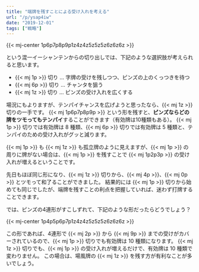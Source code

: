 ```yaml
---
title: "端牌を残すことによる受け入れを考える"
url: "/p/ysap4iw"
date: "2019-12-01"
tags: ["戦略"]
---
```


{{< mj-center 1p6p7p8p9p1z4z4z5z5z5z6z6z6z >}}

という混一イーシャンテンからの切り出しでは、下記のような選択肢が考えられると思います。

- {{< mj 1p >}} 切り ... 字牌の受けを残しつつ、ピンズの上のくっつきを待つ
- {{< mj 6p >}} 切り ... チャンタを狙う
- {{< mj 1z >}} 切り ... ピンズの受け入れを広くする

場況にもよりますが、テンパイチャンスを広げようと思ったなら、{{< mj 1z >}} 切りの一手です。
{{< mj 1p6p7p8p9p >}} という形を残すと、**ピンズならどの牌をツモってもテンパイ**することができます（有効牌は10種類もある）。
{{< mj 1p >}} 切りでは有効牌は 8 種類、{{< mj 6p >}} 切りでは有効牌は 5 種類と、テンパイのための受け入れがグッと減ります。

{{< mj 1p >}} も {{< mj 1z >}} も孤立牌のように見えますが、{{< mj 1p >}} の周りに牌がない場合は、{{< mj 1p >}} を残すことで {{< mj 1p2p3p >}} の受け入れが増えるということです。

先日もほぼ同じ形になり、{{< mj 1z >}} 切りから、{{< mj 4p >}}、{{< mj 0p >}} とツモって和了ることができました。
結果的には {{< mj 1p >}} 切りから始めても同じでしたが、端牌を残すことの利点を把握していれば、迷わず打牌することできます。

では、ピンズの4連形がすこしずれて、下記のような形だったらどうでしょう？

{{< mj-center 1p4p5p6p7p1z4z4z5z5z5z6z6z6z >}}

この形であれば、4連形で {{< mj 2p >}} から {{< mj 9p >}} までの受けがカバーされているので、{{< mj 1p >}} 切りでも有効牌は 10 種類になります。
{{< mj 1z >}} 切りでも、{{< mj 1p >}} の受け入れが増えるだけで、有効牌は 10 種類で変わりません。
この場合は、場風牌の {{< mj 1z >}} を残す方が有利なことが多いでしょう。

